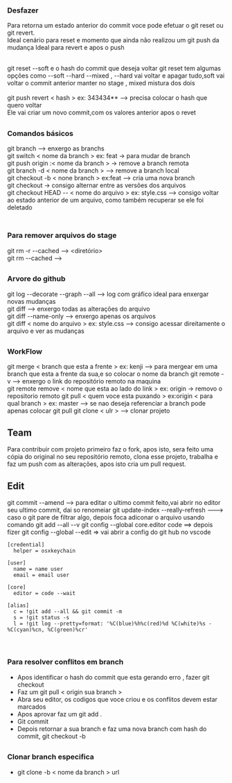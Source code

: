 ### Desfazer

Para retorna um estado anterior do commit voce pode efetuar o git reset ou git revert. </br>
Ideal cenário para reset e momento que ainda não realizou um git push da mudança
Ideal para revert e apos o push

</br>
git reset --soft e o hash do commit que deseja voltar
git reset tem algumas opções como --soft --hard --mixed , --hard vai voltar e apagar tudo,soft vai voltar o commit anterior manter no stage , mixed mistura dos dois

</br>
</br>
git push revert < hash > ex: 343434** --> precisa colocar o hash que quero voltar</br>
Ele vai criar um novo commit,com os valores anterior apos o revet

##

### Comandos básicos
git branch --> enxergo as branchs </br>
git switch < nome da branch > ex: feat -> para mudar de branch</br>
git push origin :< nome da branch >  -> remove a branch remota </br>
git branch -d < nome da branch >  --> remove a branch local </br>
git checkout -b < none branch > ex:feat --> cria uma nova branch</br>
git checkout -> consigo alternar entre as versões dos arquivos</br>
git checkout HEAD -- < nome do arquivo > ex: style.css --> consigo voltar ao estado anterior de um arquivo, como também recuperar se ele foi deletado</br>
</br>

##

### Para remover arquivos do stage 

git rm -r --cached --> <diretório>
</br>
git rm --cached  --> <arquivo>
</br>  

  
##

### Arvore do github
git log --decorate  --graph --all --> log com gráfico ideal para enxergar novas mudanças</br>
git diff --> enxergo todas as alterações do arquivo </br>
git diff --name-only --> enxergo apenas os arquivos </br>
git diff < nome do arquivo > ex: style.css --> consigo acessar direitamente o arquivo e ver as mudanças </br>


##

### WorkFlow

git merge < branch que esta a frente > ex: kenji --> para mergear em uma branch que esta a frente da sua,e so colocar o nome da branch
git remote -v --> enxergo o link do repositório remoto na maquina</br>
git remote remove < nome que esta ao lado do link > ex: origin -> removo o repositorio remoto
git pull < quem voce esta puxando > ex:origin < para qual branch > ex: master --> se nao deseja referenciar a branch pode apenas colocar git pull
git clone < ulr > --> clonar projeto

## Team
Para contribuir com projeto primeiro faz o fork, apos isto, sera feito uma cópia do original no seu repositório remoto, clona esse projeto, trabalha e faz um push com as alterações, apos isto cria um pull request.
</br>

## Edit
git commit --amend --> para editar o ultimo commit feito,vai abrir no editor seu ultimo commit, dai so renomeiar
git update-index --really-refresh ---> caso o git pare de filtrar algo, depois foca adiconar o arquivo usando comando git add --all --v 
git config --global core.editor code ==> depois fizer git config --global --edit => vai abrir a config do git hub no vscode


```git 
[credential]
  helper = osxkeychain

[user]
  name = name user
  email = email user

[core]
  editor = code --wait

[alias]
  c = !git add --all && git commit -m
  s = !git status -s
  l = !git log --pretty=format: '%C(blue)%h%c(red)%d %C(white)%s - %C(cyan)%cn, %C(green)%cr'



```

##

### Para resolver conflitos em branch
- Apos identificar o hash do commit que esta gerando erro , fazer git checkout <hash do commit>
- Faz um git pull < origin sua branch >
- Abra seu editor, os codigos que voce criou e os conflitos devem estar marcados
- Apos aprovar faz um git add .
- Git commit
- Depois retornar a sua branch  e faz uma nova branch com hash do commit, git checkout -b <branch> <hash do commit>  

##
  
### Clonar branch especifica
- git clone -b   < nome da branch > url




